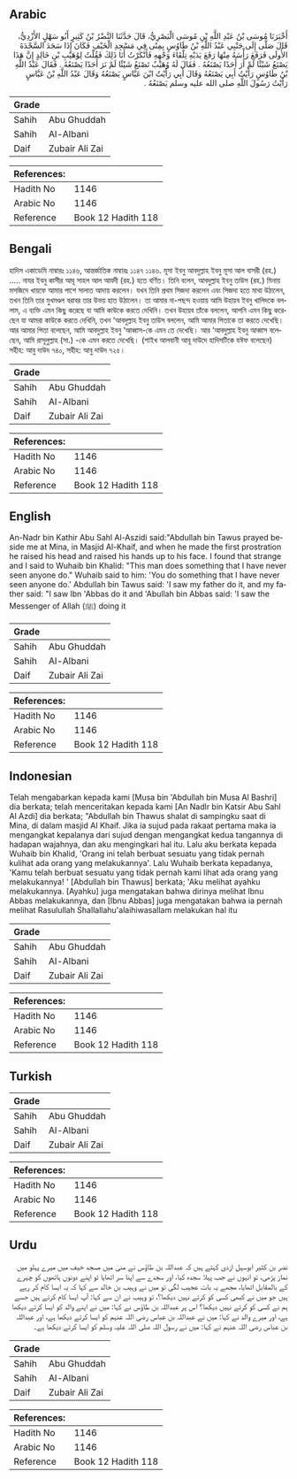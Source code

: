 ## Arabic


<div dir="rtl" lang="ar" style={{fontSize:'larger',backgroundColor:'#f8f9fa',padding:20}}>
أَخْبَرَنَا مُوسَى بْنُ عَبْدِ اللَّهِ بْنِ مُوسَى الْبَصْرِيُّ، قَالَ حَدَّثَنَا النَّضْرُ بْنُ كَثِيرٍ أَبُو سَهْلٍ الأَزْدِيُّ، قَالَ صَلَّى إِلَى جَنْبِي عَبْدُ اللَّهِ بْنُ طَاوُسٍ بِمِنًى فِي مَسْجِدِ الْخَيْفِ فَكَانَ إِذَا سَجَدَ السَّجْدَةَ الأُولَى فَرَفَعَ رَأْسَهُ مِنْهَا رَفَعَ يَدَيْهِ تِلْقَاءَ وَجْهِهِ فَأَنْكَرْتُ أَنَا ذَلِكَ فَقُلْتُ لِوُهَيْبِ بْنِ خَالِدٍ إِنَّ هَذَا يَصْنَعُ شَيْئًا لَمْ أَرَ أَحَدًا يَصْنَعُهُ ‏.‏ فَقَالَ لَهُ وُهَيْبٌ تَصْنَعُ شَيْئًا لَمْ نَرَ أَحَدًا يَصْنَعُهُ ‏.‏ فَقَالَ عَبْدُ اللَّهِ بْنُ طَاوُسٍ رَأَيْتُ أَبِي يَصْنَعُهُ وَقَالَ أَبِي رَأَيْتُ ابْنَ عَبَّاسٍ يَصْنَعُهُ وَقَالَ عَبْدُ اللَّهِ بْنُ عَبَّاسٍ رَأَيْتُ رَسُولَ اللَّهِ صلى الله عليه وسلم يَصْنَعُهُ ‏.‏
</div>
<div style={{backgroundColor:'#f8f9fa',padding:20, marginBottom: 10}}><table> <thead> <tr> <th>Grade</th> <th></th> </tr> </thead> <tbody> <tr><td>Sahih</td><td>Abu Ghuddah</td></tr><tr><td>Sahih</td><td>Al-Albani</td></tr><tr><td>Daif</td><td>Zubair Ali Zai</td></tr></tbody></table><table> <thead> <tr> <th>References:</th> <th></th> </tr> </thead> <tbody><tr><td>Hadith No</td><td>1146</td></tr><tr><td>Arabic No</td><td>1146</td></tr><tr><td>Reference</td><td>Book 12 Hadith 118</td></tr></tbody></table></div>

## Bengali


<div dir="ltr" lang="bn" style={{fontSize:'larger',backgroundColor:'#f8f9fa',padding:20}}>
হাদিস একাডেমি নাম্বারঃ ১১৪৬, আন্তর্জাতিক নাম্বারঃ ১১৪৭ ১১৪৬. মূসা ইবনু আবদুল্লাহ ইবনু মূসা আল বাসরী (রহ.) ..... নাযর ইবনু কাসীর আবূ সাহল আল আযদী (রহ.) হতে বর্ণিত। তিনি বলেন, আবদুল্লাহ ইবনু তাউস (রহ.) মিনায় মসজিদে খায়ফে আমার পাশে সালাত আদায় করলেন। যখন তিনি প্রথম সিজদা করলেন এবং সিজদা হতে মাথা উঠালেন, তখন তিনি তার মুখমণ্ডল বরাবর তার উভয় হাত উঠালেন। তা আমার না-পছন্দ হওয়ায় আমি উহায়ব ইবনু খালিদকে বললাম, এ ব্যক্তি এমন কিছু করেছে যা আমি কাউকে করতে দেখিনি। তখন উহায়ব তাঁকে বললেন, আপনি এমন কিছু করেছেন যা আমরা কাউকে করতে দেখিনি, তখন ‘আবদুল্লাহ ইবনু তাউস বললেন, আমি আমার পিতাকে তা করতে দেখেছি। আর আমার পিতা বলেছেন, আমি আবদুল্লাহ ইবনু ‘আব্বাস-কে এমন তে দেখেছি। আর ‘আবদুল্লাহ ইবনু আব্বাস বলেছেন, আমি রাসূলুল্লাহ (সা.) -কে এমন করতে দেখেছি। (শাইখ আলবানী আবূ দাউদে হাদিসটিকে যঈফ বলেছেন) সহীহ: আবু দাউদ ৭৪০, সহীহ: আবু দাউদ ৭২৫।
</div>
<div style={{backgroundColor:'#f8f9fa',padding:20, marginBottom: 10}}><table> <thead> <tr> <th>Grade</th> <th></th> </tr> </thead> <tbody> <tr><td>Sahih</td><td>Abu Ghuddah</td></tr><tr><td>Sahih</td><td>Al-Albani</td></tr><tr><td>Daif</td><td>Zubair Ali Zai</td></tr></tbody></table><table> <thead> <tr> <th>References:</th> <th></th> </tr> </thead> <tbody><tr><td>Hadith No</td><td>1146</td></tr><tr><td>Arabic No</td><td>1146</td></tr><tr><td>Reference</td><td>Book 12 Hadith 118</td></tr></tbody></table></div>

## English


<div dir="ltr" lang="en" style={{fontSize:'larger',backgroundColor:'#f8f9fa',padding:20}}>
An-Nadr bin Kathir Abu Sahl Al-Aszidi said:"Abdullah bin Tawus prayed beside me at Mina, in Masjid Al-Khaif, and when he made the first prostration he raised his head and raised his hands up to his face. I found that strange and I said to Wuhaib bin Khalid: "This man does something that I have never seen anyone do." Wuhaib said to him: 'You do something that I have never seen anyone do.' Abdullah bin Tawus said: 'I saw my father do it, and my father said: "I saw Ibn 'Abbas do it and 'Abullah bin Abbas said: 'I saw the Messenger of Allah (ﷺ) doing it
</div>
<div style={{backgroundColor:'#f8f9fa',padding:20, marginBottom: 10}}><table> <thead> <tr> <th>Grade</th> <th></th> </tr> </thead> <tbody> <tr><td>Sahih</td><td>Abu Ghuddah</td></tr><tr><td>Sahih</td><td>Al-Albani</td></tr><tr><td>Daif</td><td>Zubair Ali Zai</td></tr></tbody></table><table> <thead> <tr> <th>References:</th> <th></th> </tr> </thead> <tbody><tr><td>Hadith No</td><td>1146</td></tr><tr><td>Arabic No</td><td>1146</td></tr><tr><td>Reference</td><td>Book 12 Hadith 118</td></tr></tbody></table></div>

## Indonesian


<div dir="ltr" lang="id" style={{fontSize:'larger',backgroundColor:'#f8f9fa',padding:20}}>
Telah mengabarkan kepada kami [Musa bin 'Abdullah bin Musa Al Bashri] dia berkata; telah menceritakan kepada kami [An Nadlr bin Katsir Abu Sahl Al Azdi] dia berkata; "Abdullah bin Thawus shalat di sampingku saat di Mina, di dalam masjid AI Khaif. Jika ia sujud pada rakaat pertama maka ia mengangkat kepalanya dari sujud dengan mengangkat kedua tangannya di hadapan wajahnya, dan aku mengingkari hal itu. Lalu aku berkata kepada Wuhaib bin Khalid, 'Orang ini telah berbuat sesuatu yang tidak pernah kulihat ada orang yang melakukannya'. Lalu Wuhaib berkata kepadanya, 'Kamu telah berbuat sesuatu yang tidak pernah kami lihat ada orang yang melakukannya! ' [Abdullah bin Thawus] berkata; 'Aku melihat ayahku melakukannya. [Ayahku] juga mengatakan bahwa dirinya melihat Ibnu Abbas melakukannya, dan [Ibnu Abbas] juga mengatakan bahwa ia pernah melihat Rasulullah Shallallahu'alaihiwasallam melakukan hal itu
</div>
<div style={{backgroundColor:'#f8f9fa',padding:20, marginBottom: 10}}><table> <thead> <tr> <th>Grade</th> <th></th> </tr> </thead> <tbody> <tr><td>Sahih</td><td>Abu Ghuddah</td></tr><tr><td>Sahih</td><td>Al-Albani</td></tr><tr><td>Daif</td><td>Zubair Ali Zai</td></tr></tbody></table><table> <thead> <tr> <th>References:</th> <th></th> </tr> </thead> <tbody><tr><td>Hadith No</td><td>1146</td></tr><tr><td>Arabic No</td><td>1146</td></tr><tr><td>Reference</td><td>Book 12 Hadith 118</td></tr></tbody></table></div>

## Turkish


<div dir="ltr" lang="tr" style={{fontSize:'larger',backgroundColor:'#f8f9fa',padding:20}}>

</div>
<div style={{backgroundColor:'#f8f9fa',padding:20, marginBottom: 10}}><table> <thead> <tr> <th>Grade</th> <th></th> </tr> </thead> <tbody> <tr><td>Sahih</td><td>Abu Ghuddah</td></tr><tr><td>Sahih</td><td>Al-Albani</td></tr><tr><td>Daif</td><td>Zubair Ali Zai</td></tr></tbody></table><table> <thead> <tr> <th>References:</th> <th></th> </tr> </thead> <tbody><tr><td>Hadith No</td><td>1146</td></tr><tr><td>Arabic No</td><td>1146</td></tr><tr><td>Reference</td><td>Book 12 Hadith 118</td></tr></tbody></table></div>

## Urdu


<div dir="rtl" lang="ur" style={{fontSize:'larger',backgroundColor:'#f8f9fa',padding:20}}>
نضر بن کثیر ابوسہل ازدی کہتے ہیں کہ عبداللہ بن طاؤس نے منیٰ میں مسجد خیف میں میرے پہلو میں نماز پڑھی، تو انہوں نے جب پہلا سجدہ کیا، اور سجدے سے اپنا سر اٹھایا تو اپنے دونوں ہاتھوں کو چہرے کے بالمقابل اٹھایا، مجھے یہ بات عجیب لگی تو میں نے وہیب بن خالد سے کہا کہ یہ ایسا کام کر رہے ہیں جو میں نے کبھی کسی کو کرتے نہیں دیکھا؟، تو وہیب نے ان سے کہا: آپ ایسا کام کرتے ہیں جسے ہم نے کسی کو کرتے نہیں دیکھا؟ اس پر عبداللہ بن طاؤس نے کہا: میں نے اپنے والد کو ایسا کرتے دیکھا ہے، اور میرے والد نے کہا: میں نے عبداللہ بن عباس رضی اللہ عنہم کو ایسا کرتے دیکھا ہے، اور عبداللہ بن عباس رضی اللہ عنہم نے کہا: میں نے رسول اللہ صلی اللہ علیہ وسلم کو ایسا کرتے دیکھا ہے۔
</div>
<div style={{backgroundColor:'#f8f9fa',padding:20, marginBottom: 10}}><table> <thead> <tr> <th>Grade</th> <th></th> </tr> </thead> <tbody> <tr><td>Sahih</td><td>Abu Ghuddah</td></tr><tr><td>Sahih</td><td>Al-Albani</td></tr><tr><td>Daif</td><td>Zubair Ali Zai</td></tr></tbody></table><table> <thead> <tr> <th>References:</th> <th></th> </tr> </thead> <tbody><tr><td>Hadith No</td><td>1146</td></tr><tr><td>Arabic No</td><td>1146</td></tr><tr><td>Reference</td><td>Book 12 Hadith 118</td></tr></tbody></table></div>